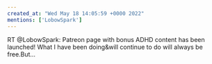 ```yaml
---
created_at: "Wed May 18 14:05:59 +0000 2022"
mentions: ['LobowSpark']
---
```


RT @LobowSpark: Patreon page with bonus ADHD content has been launched! What I have been doing&amp;will continue to do will always be free.But…